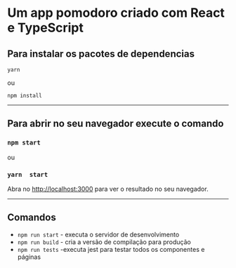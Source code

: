 # Um app pomodoro criado com React e TypeScript

## Para instalar os pacotes de dependencias
~~~
yarn
~~~
ou
~~~
npm install
~~~
---
## Para abrir no seu navegador execute o comando

### `npm start`
ou
### `yarn  start`

Abra no [http://localhost:3000](http://localhost:3000) para ver o resultado no seu navegador.

---
## Comandos
- `npm run start` - executa o servidor de desenvolvimento
- `npm run build` - cria a versão de compilação para produção
- `npm run tests`  -executa jest para testar todos os componentes e páginas
